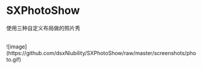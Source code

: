 # SXPhotoShow
使用三种自定义布局做的照片秀

<br />
![image](https://github.com/dsxNiubility/SXPhotoShow/raw/master/screenshots/photo.gif)
